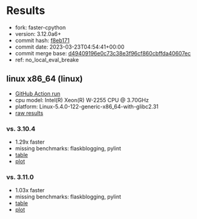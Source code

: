 # Results

- fork: faster-cpython
- version: 3.12.0a6+
- commit hash: [f8eb171](https://github.com/faster%2dcpython/cpython/commit/f8eb171)
- commit date: 2023-03-23T04:54:41+00:00
- commit merge base: [d49409196e0c73c38e3f96cf860cbffda40607ec](https://github.com/faster%2dcpython/cpython/commit/d49409196e0c73c38e3f96cf860cbffda40607ec)
- ref: no_local_eval_breake

## linux x86_64 (linux)

- [GitHub Action run](https://github.com/faster-cpython/benchmarking/actions/runs/4512097169)
- cpu model: Intel(R) Xeon(R) W-2255 CPU @ 3.70GHz
- platform: Linux-5.4.0-122-generic-x86_64-with-glibc2.31
- [raw results](bm-20230323-linux-x86_64-faster%252dcpython-no_local_eval_breake-3.12.0a6%2B-f8eb171.json)

### vs. 3.10.4

- 1.29x faster
- missing benchmarks: flaskblogging, pylint
- [table](bm-20230323-linux-x86_64-faster%252dcpython-no_local_eval_breake-3.12.0a6%2B-f8eb171-vs-3.10.4.md)
- [plot](bm-20230323-linux-x86_64-faster%252dcpython-no_local_eval_breake-3.12.0a6%2B-f8eb171-vs-3.10.4.png)

### vs. 3.11.0

- 1.03x faster
- missing benchmarks: flaskblogging, pylint
- [table](bm-20230323-linux-x86_64-faster%252dcpython-no_local_eval_breake-3.12.0a6%2B-f8eb171-vs-3.11.0.md)
- [plot](bm-20230323-linux-x86_64-faster%252dcpython-no_local_eval_breake-3.12.0a6%2B-f8eb171-vs-3.11.0.png)

